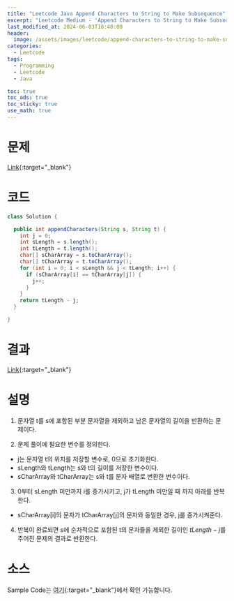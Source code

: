 ```yaml
---
title: "Leetcode Java Append Characters to String to Make Subsequence"
excerpt: "Leetcode Medium - 'Append Characters to String to Make Subsequence' 문제 Java 풀이"
last_modified_at: 2024-06-03T18:40:00
header:
  image: /assets/images/leetcode/append-characters-to-string-to-make-subsequence.png
categories:
  - Leetcode
tags:
  - Programming
  - Leetcode
  - Java

toc: true
toc_ads: true
toc_sticky: true
use_math: true
---
```

# 문제
[Link](https://leetcode.com/problems/append-characters-to-string-to-make-subsequence/){:target="_blank"}

# 코드
```java
class Solution {

  public int appendCharacters(String s, String t) {
    int j = 0;
    int sLength = s.length();
    int tLength = t.length();
    char[] sCharArray = s.toCharArray();
    char[] tCharArray = t.toCharArray();
    for (int i = 0; i < sLength && j < tLength; i++) {
      if (sCharArray[i] == tCharArray[j]) {
        j++;
      }
    }
    return tLength - j;
  }

}
```

# 결과
[Link](https://leetcode.com/problems/append-characters-to-string-to-make-subsequence/submissions/1276178444/){:target="_blank"}

# 설명
1. 문자열 t를 s에 포함된 부분 문자열을 제외하고 남은 문자열의 길이을 반환하는 문제이다.

2. 문제 풀이에 필요한 변수를 정의한다.
- j는 문자열 t의 위치를 저장할 변수로, 0으로 초기화한다.
- sLength와 tLength는 s와 t의 길이를 저장한 변수이다.
- sCharArray와 tCharArray는 s와 t를 문자 배열로 변환한 변수이다.

3. 0부터 sLength 미만까지 i를 증가시키고, j가 tLength 미만일 때 까지 아래를 반복한다.
- sCharArray[i]의 문자가 tCharArray[j]의 문자와 동일한 경우, j를 증가시켜준다.

4. 반복이 완료되면 s에 순차적으로 포함된 t의 문자들을 제외한 길이인 $tLength - j$를 주어진 문제의 결과로 반환한다.

# 소스
Sample Code는 [여기](https://github.com/GracefulSoul/leetcode/blob/master/src/main/java/gracefulsoul/problems/AppendCharactersToStringToMakeSubsequence.java){:target="_blank"}에서 확인 가능합니다.